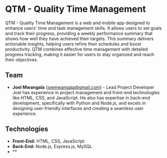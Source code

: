 # QTM - Quality Time Management

QTM - Quality Time Management is a web and mobile app designed to enhance users' time and task management skills. It allows users to set goals and track their progress, providing a weekly performance summary that shows how well they have achieved their targets. This summary delivers actionable insights, helping users refine their schedules and boost productivity. QTM combines effective time management with detailed progress tracking, making it easier for users to stay organized and reach their objectives.

## Team

- **Joel Mwangala** (joemwangala@gmail.com) - Lead Project Developer  
  Joel has experience in project management and front-end technologies like HTML, CSS, and JavaScript. He also has expertise in back-end development, specifically with Python and Node.js, and excels in designing user-friendly interfaces and creating a seamless user experience.

## Technologies

- **Front-End:** HTML, CSS, JavaScript
- **Back-End:** Node.js, Express.js, MySQL
- **
